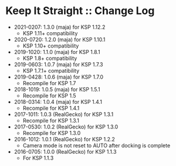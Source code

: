 # Keep It Straight :: Change Log

* 2021-0207: 1.3.0 (maja) for KSP 1.12.2
	+ KSP 1.11+ compatibility
* 2020-0720: 1.2.0 (maja) for KSP 1.10.1
	+ KSP 1.10+ compatibility
* 2019-1020: 1.1.0 (maja) for KSP 1.8.1
	+ KSP 1.8+ compatibility
* 2019-0603: 1.0.7 (maja) for KSP 1.7.3
	+ KSP 1.7.1+ compatibility
* 2019-0428: 1.0.6 (maja) for KSP 1.7.0
	+ Recompile for KSP 1.7
* 2018-1019: 1.0.5 (maja) for KSP 1.5.1
	+ Recompile for KSP 1.5
* 2018-0314: 1.0.4 (maja) for KSP 1.4.1
	+ Recompile for KSP 1.4.1
* 2017-1011: 1.0.3 (RealGecko) for KSP 1.3.1
	+ Recompile for KSP 1.3.1
* 2017-0530: 1.0.2 (RealGecko) for KSP 1.3.0
	+ Recompile for KSP 1.3.0
* 2016-1012: 1.0.1 (RealGecko) for KSP 1.2.2
	+ Camera mode is not reset to AUTO after docking is complete
* 2016-0705: 1.0.0 (RealGecko) for KSP 1.1.3
	+ For KSP 1.1.3
